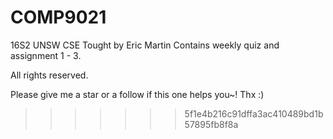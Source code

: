 # COMP9021

16S2 UNSW CSE
Tought by Eric Martin
Contains weekly quiz and assignment 1 - 3.

All rights reserved.


Please give me a star or a follow if this one helps you~!
Thx :)
>>>>>>> 5f1e4b216c91dffa3ac410489bd1b57895fb8f8a
